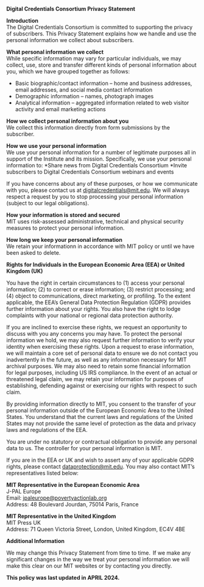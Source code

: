 <b>Digital Credentials Consortium 
Privacy Statement</b>

<b>Introduction </b><br>
The Digital Credentials Consortium is committed to supporting the privacy of subscribers.  This Privacy Statement explains how we handle and use the personal information we collect about subscribers.  

<b>What personal information we collect </b><br>
While specific information may vary for particular individuals, we may collect, use, store and transfer different kinds of personal information about you, which we have grouped together as follows: 
*	Basic biographic/contact information – home and business addresses, email addresses, and social media contact information
*	Demographic information – names, photograph images
*	Analytical information – aggregated information related to web visitor activity and email marketing actions

<b>How we collect personal information about you</b><br> 
We collect this information directly from form submissions by the subscriber. 

  
<b>How we use your personal information</b><br>
We use your personal information for a number of legitimate purposes all in support of the Institute and its mission.  Specifically, we use your personal information to:
*Share news from Digital Credentials Consortium
*Invite subscribers to Digital Credentials Consortium webinars and events

If you have concerns about any of these purposes, or how we communicate with you, please contact us at digitalcredentials@mit.edu. We will always respect a request by you to stop processing your personal information (subject to our legal obligations).

<b>How your information is stored and secured </b><br>
MIT uses risk-assessed administrative, technical and physical security measures to protect your personal information.  

<b>How long we keep your personal information</b><br>
We retain your informationn in accordance with MIT policy or until we have been asked to delete.

<b>Rights for Individuals in the European Economic Area (EEA) or United Kingdom (UK) </b>

You have the right in certain circumstances to (1) access your personal information; (2) to correct or erase information; (3) restrict processing; and (4) object to communications, direct marketing, or profiling.  To the extent applicable, the EEA’s General Data Protection Regulation (GDPR) provides further information about your rights.  You also have the right to lodge complaints with your national or regional data protection authority.   

 

If you are inclined to exercise these rights, we request an opportunity to discuss with you any concerns you may have. To protect the personal information we hold, we may also request further information to verify your identity when exercising these rights.  Upon a request to erase information, we will maintain a core set of personal data to ensure we do not contact you inadvertently in the future, as well as any information necessary for MIT archival purposes.  We may also need to retain some financial information for legal purposes, including US IRS compliance.  In the event of an actual or threatened legal claim, we may retain your information for purposes of establishing, defending against or exercising our rights with respect to such claim. 

 

By providing information directly to MIT, you consent to the transfer of your personal information outside of the European Economic Area to the United States.  You understand that the current laws and regulations of the United States may not provide the same level of protection as the data and privacy laws and regulations of the EEA.   

 

You are under no statutory or contractual obligation to provide any personal data to us. The controller for your personal information is MIT.   

 

If you are in the EEA or UK and wish to assert any of your applicable GDPR rights, please contact dataprotection@mit.edu. You may also contact MIT’s representatives listed below: 

 

<b>MIT Representative in the European Economic Area </b><br>
J-PAL Europe <br>
Email: jpaleurope@povertyactionlab.org <br>
Address: 48 Boulevard Jourdan, 75014 Paris, France 

<b> MIT Representative in the United Kingdom </b><br>
MIT Press UK <br>
Address: 71 Queen Victoria Street, London, United Kingdom, EC4V 4BE  

 

 

<b>Additional Information </b>
 

We may change this Privacy Statement from time to time.  If we make any significant changes in the way we treat your personal information we will make this clear on our MIT websites or by contacting you directly.  

 

 

 

<b>This policy was last updated in APRIL 2024. </b>

